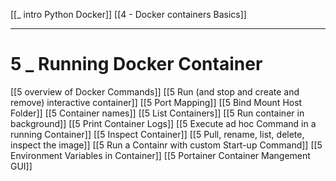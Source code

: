 [[_ intro Python Docker]]
[[4 - Docker containers Basics]]

---

# 5 _ Running Docker Container
[[5 overview of Docker Commands]]
[[5 Run  (and stop and create and remove) interactive container]]
[[5 Port Mapping]]
[[5 Bind Mount Host Folder]]
[[5 Container names]]
[[5 List Containers]]
[[5 Run container in background]]
[[5 Print Container Logs]]
[[5 Execute ad hoc Command in a running Container]]
[[5 Inspect Container]]
[[5 Pull, rename, list, delete, inspect the image]]
[[5 Run a Containr with custom Start-up Command]]
[[5 Environment Variables in Container]]
[[5 Portainer Container Mangement GUI]]





